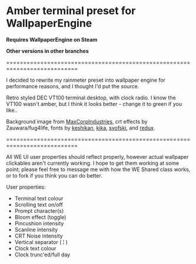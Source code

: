 # Amber terminal preset for WallpaperEngine

**Requires WallpaperEngine on Steam**

**Other versions in other branches**

===========================================================================

I decided to rewrite my rainmeter preset into wallpaper engine for performance reasons, and I thought I'd put the source.

Retro styled DEC VT100 terminal desktop, with clock radio. I know the VT100 wasn't amber, but I think it looks better - change it to green if you like..

Background image from [MaxCorpIndustries](https://www.deviantart.com/maxcorpindustries/art/Vintage-Terminal-1-0-for-rainmeter-831562992), crt effects by Zauwara/fug4life, fonts by [keshikan](https://www.keshikan.net/fonts-e.html), [kika](https://github.com/kika/fixedsys), [svofski](http://sensi.org/~svo/glasstty/), and [redux](https://www.splintered.co.uk/experiments/131/).

===========================================================================

All WE UI user properties should reflect properly, however actual wallpaper clickables aren't currently working. I hope to get them working at some point; please feel free to message me with how the WE Shared class works, or to fork if you think you can do better.

User properties:
    
* Terminal text colour
* Scrolling text on/off
* Prompt character(s)
* Bloom effect (toggle)
* Pincushion intensity
* Scanline intensity
* CRT Noise intensity
* Vertical separator ( ¦ )
* Clock text colour
* Clock trunc'ed/full day
